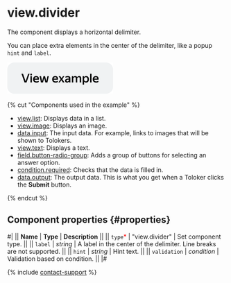 # view.divider

The component displays a horizontal delimiter.

You can place extra elements in the center of the delimiter, like a popup `hint` and `label`.

[![](../_images/buttons/view-example.svg)](https://ya.cc/t/yWUusmRj48ZRya)

{% cut "Components used in the example" %}

- [view.list](view.list.md): Displays data in a list.
- [view.image](view.image.md): Displays an image.
- [data.input](../operations/work-with-data.md): The input data. For example, links to images that will be shown to Tolokers.
- [view.text](view.text.md): Displays a text.
- [field.button-radio-group](field.button-radio-group.md): Adds a group of buttons for selecting an answer option.
- [condition.required](condition.required.md): Checks that the data is filled in.
- [data.output](../operations/work-with-data.md): The output data. This is what you get when a Toloker clicks the **Submit** button.

{% endcut %}

## Component properties {#properties}

#|
|| **Name** | **Type** | **Description** ||
|| `type`<span style="color: red">\*</span> | "view.divider" | Set component type. ||
|| `label` | _string_ | A label in the center of the delimiter. Line breaks are not supported. ||
|| `hint` | _string_ | Hint text. ||
|| `validation` | _condition_ | Validation based on condition. ||
|#

{% include [contact-support](../_includes/contact-support.md) %}
